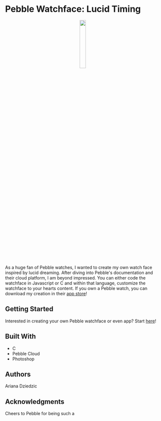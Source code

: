 # Pebble Watchface: Lucid Timing
<p align="center">
  <img src="https://cloud.githubusercontent.com/assets/20157962/18937516/f3581752-85be-11e6-81b2-c039794a3dd7.png" width="20%">
  </img>
</p>
As a huge fan of Pebble watches, I wanted to create my own watch face inspired by lucid dreaming. After diving into Pebble's documentation and their cloud platform, I am beyond impressed. You can either code the watchface in Javascript or C and within that language, customize the watchface to your hearts content. If you own a Pebble watch, you can download my creation in their <a href="https://apps.getpebble.com/en_US/application/57ec63973095e34b9e000245?query=lucid&section=watchfaces">app store</a>!

## Getting Started
Interested in creating your own Pebble watchface or even app? Start <a href="https://developer.pebble.com/tutorials/">here</a>!

## Built With
* C 
* Pebble Cloud
* Photoshop

## Authors
Ariana Dziedzic

## Acknowledgments
Cheers to Pebble for being such a 
